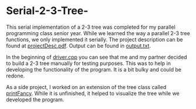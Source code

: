# Serial-2-3-Tree-
This serial implementation of a 2-3 tree was completed for my parallel programming class senior year.
While we learned the way a parallel 2-3 tree functions, we only implemented it serially. 
The project description can be found at [projectDesc.pdf](projectDesc.pdf).
Output can be found in [output.txt](output.txt).

In the beginning of [driver.cpp](driver.cpp) you can see that me and my partner decided to build a 2-3 tree manually for testing
purposes. This was to help in developing the functionality of the program. It is a bit bulky and could be redone. 

As a side project, I worked on an extension of the tree class called [printFancy](printFancy.h). While it is unfinished,
it helped to visualize the tree while we developed the program. 




